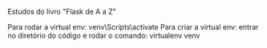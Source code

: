 Estudos do livro "Flask de A a Z"

Para rodar a virtual env: venv\Scripts\activate
Para criar a virtual env: entrar no diretório do código e rodar o comando: virtualenv venv